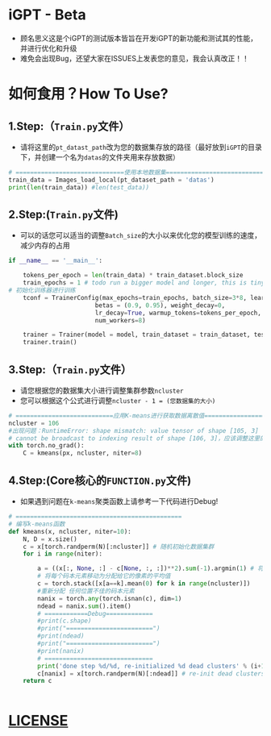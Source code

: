 # iGPT - Beta
- 顾名思义这是个iGPT的测试版本皆旨在开发iGPT的新功能和测试其的性能，并进行优化和升级
- 难免会出现Bug，还望大家在ISSUES上发表您的意见，我会认真改正！！

# 如何食用？How To Use?
## 1.Step:（```Train.py```文件）
- 请将这里的```pt_datast_path```改为您的数据集存放的路径（最好放到```iGPT```的目录下，并创建一个名为```datas```的文件夹用来存放数据）
```python
# ==============================使用本地数据集========================================
train_data = Images_load_local(pt_dataset_path = 'datas')
print(len(train_data)) #len(test_data))
```

## 2.Step:(```Train.py```文件)
- 可以的话您可以适当的调整```Batch_size```的大小以来优化您的模型训练的速度，减少内存的占用

```python
if __name__ == '__main__':

    tokens_per_epoch = len(train_data) * train_dataset.block_size
    train_epochs = 1 # todo run a bigger model and longer, this is tiny
# 初始化训练器进行训练
    tconf = TrainerConfig(max_epochs=train_epochs, batch_size=3*8, learning_rate=3e-3,
                        betas = (0.9, 0.95), weight_decay=0,
                        lr_decay=True, warmup_tokens=tokens_per_epoch, final_tokens=train_epochs*tokens_per_epoch,
                        num_workers=8)

    trainer = Trainer(model = model, train_dataset = train_dataset, test_dataset = None, config = tconf,Save_Model_path='./pa')
    trainer.train()
```


## 3.Step:（```Train.py```文件）
- 请您根据您的数据集大小进行调整集群参数```ncluster```
- 您可以根据这个公式进行调整```ncluster - 1 = (您数据集的大小)```

```python
# ===========================应用K-means进行获取数据离散值=====================================
ncluster = 106
#出现问题：RuntimeError: shape mismatch: value tensor of shape [105, 3]  （ncluster - 1 = value tensor shape）
# cannot be broadcast to indexing result of shape [106, 3]，应该调整这里的参数为正确值！
with torch.no_grad():
    C = kmeans(px, ncluster, niter=8)
```

## 4.Step:(Core核心的```FUNCTION.py```文件)
- 如果遇到问题在```k-means```聚类函数上请参考一下代码进行Debug!
```python
# ==============================================
# 编写k-means函数
def kmeans(x, ncluster, niter=10):
    N, D = x.size()
    c = x[torch.randperm(N)[:ncluster]] # 随机初始化数据集群
    for i in range(niter):

        a = ((x[:, None, :] - c[None, :, :])**2).sum(-1).argmin(1) # 将所有像素分配给最近的标本元素
        # 将每个码本元素移动为分配给它的像素的平均值
        c = torch.stack([x[a==k].mean(0) for k in range(ncluster)])
        #重新分配 任何位置不佳的码本元素
        nanix = torch.any(torch.isnan(c), dim=1)
        ndead = nanix.sum().item()
        # ============Debug=============
        #print(c.shape)
        #print("========================")
        #print(ndead)
        #print("========================")
        #print(nanix)
        # ==============================
        print('done step %d/%d, re-initialized %d dead clusters' % (i+1, niter, ndead))
        c[nanix] = x[torch.randperm(N)[:ndead]] # re-init dead clusters
    return c
    
  ```
  
  # [LICENSE](https://github.com/StarxSky/GPT/blob/main/LICENSE)
